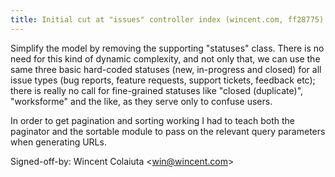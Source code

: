 ```yaml
---
title: Initial cut at "issues" controller index (wincent.com, ff28775)
---
```


Simplify the model by removing the supporting "statuses" class. There is no need for this kind of dynamic complexity, and not only that, we can use the same three basic hard-coded statuses (new, in-progress and closed) for all issue types (bug reports, feature requests, support tickets, feedback etc); there is really no call for fine-grained statuses like "closed (duplicate)", "worksforme" and the like, as they serve only to confuse users.

In order to get pagination and sorting working I had to teach both the paginator and the sortable module to pass on the relevant query parameters when generating URLs.

Signed-off-by: Wincent Colaiuta &lt;win@wincent.com&gt;
